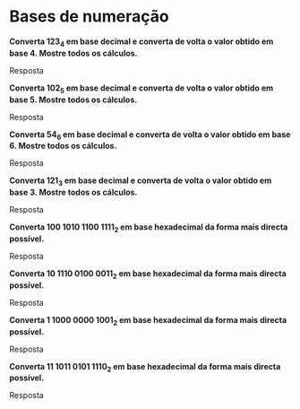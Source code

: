 # Bases de numeração

**Converta 123<sub>4</sub> em base decimal e converta de volta o valor obtido
em base 4. Mostre todos os cálculos.**

Resposta

**Converta 102<sub>5</sub> em base decimal e converta de volta o valor obtido
em base 5. Mostre todos os cálculos.**

Resposta

**Converta 54<sub>6</sub> em base decimal e converta de volta o valor obtido
em base 6. Mostre todos os cálculos.**

Resposta

**Converta 121<sub>3</sub> em base decimal e converta de volta o valor obtido
em base 3. Mostre todos os cálculos.**

Resposta

**Converta 100 1010 1100 1111<sub>2</sub> em base hexadecimal da forma mais
directa possível.**

Resposta

**Converta 10 1110 0100 0011<sub>2</sub> em base hexadecimal da forma mais
directa possível.**

Resposta

**Converta 1 1000 0000 1001<sub>2</sub> em base hexadecimal da forma mais
directa possível.**

Resposta

**Converta 11 1011 0101 1110<sub>2</sub> em base hexadecimal da forma mais
directa possível.**

Resposta
